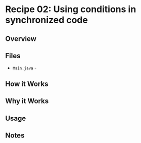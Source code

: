 # Recipe 02: Using conditions in synchronized code

## Overview

## Files

- `Main.java` - 

## How it Works

## Why it Works

## Usage

## Notes